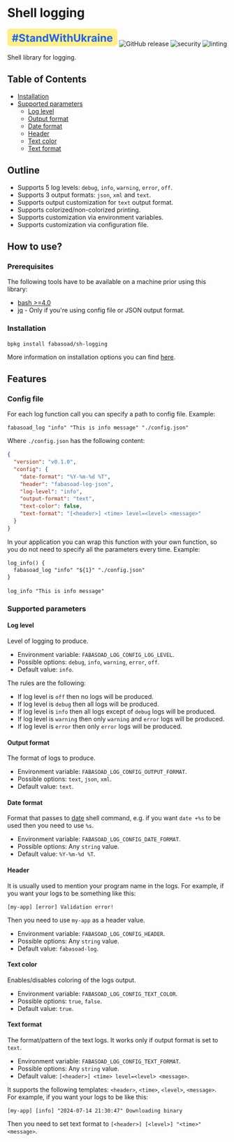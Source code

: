 # Shell logging

[![Stand With Ukraine](https://raw.githubusercontent.com/vshymanskyy/StandWithUkraine/main/badges/StandWithUkraine.svg)](https://stand-with-ukraine.pp.ua)
![GitHub release](https://img.shields.io/github/v/release/fabasoad/sh-logging?include_prereleases)
![security](https://github.com/fabasoad/sh-logging/actions/workflows/security.yml/badge.svg)
![linting](https://github.com/fabasoad/sh-logging/actions/workflows/linting.yml/badge.svg)

Shell library for logging.

## Table of Contents

- [Installation](#installation)
- [Supported parameters](#supported-parameters)
  - [Log level](#log-level)
  - [Output format](#output-format)
  - [Date format](#date-format)
  - [Header](#header)
  - [Text color](#text-color)
  - [Text format](#text-format)

## Outline

- Supports 5 log levels: `debug`, `info`, `warning`, `error`, `off`.
- Supports 3 output formats: `json`, `xml` and `text`.
- Supports output customization for `text` output format.
- Supports colorized/non-colorized printing.
- Supports customization via environment variables.
- Supports customization via configuration file.

## How to use?

### Prerequisites

The following tools have to be available on a machine prior using this library:

- [bash >=4.0](https://www.gnu.org/software/bash/)
- [jq](https://jqlang.github.io/jq/) - Only if you're using config file or JSON
  output format.

### Installation

```shell
bpkg install fabasoad/sh-logging
```

More information on installation options you can find [here](https://github.com/bpkg/bpkg?tab=readme-ov-file#installing-packages).

## Features

### Config file

For each log function call you can specify a path to config file. Example:

```shell
fabasoad_log "info" "This is info message" "./config.json"
```

Where `./config.json` has the following content:

```json
{
  "version": "v0.1.0",
  "config": {
    "date-format": "%Y-%m-%d %T",
    "header": "fabasoad-log-json",
    "log-level": "info",
    "output-format": "text",
    "text-color": false,
    "text-format": "[<header>] <time> level=<level> <message>"
  }
}
```

In your application you can wrap this function with your own function, so you do
not need to specify all the parameters every time. Example:

```shell
log_info() {
  fabasoad_log "info" "${1}" "./config.json"
}

log_info "This is info message"
```

### Supported parameters

#### Log level

Level of logging to produce.

- Environment variable: `FABASOAD_LOG_CONFIG_LOG_LEVEL`.
- Possible options: `debug`, `info`, `warning`, `error`, `off`.
- Default value: `info`.

The rules are the following:

- If log level is `off` then no logs will be produced.
- If log level is `debug` then all logs will be produced.
- If log level is `info` then all logs except of `debug` logs will be produced.
- If log level is `warning` then only `warning` and `error` logs will be produced.
- If log level is `error` then only `error` logs will be produced.

#### Output format

The format of logs to produce.

- Environment variable: `FABASOAD_LOG_CONFIG_OUTPUT_FORMAT`.
- Possible options: `text`, `json`, `xml`.
- Default value: `text`.

#### Date format

Format that passes to [date](https://pubs.opengroup.org/onlinepubs/009695399/utilities/date.html)
shell command, e.g. if you want `date +%s` to be used then you need to use `%s`.

- Environment variable: `FABASOAD_LOG_CONFIG_DATE_FORMAT`.
- Possible options: Any `string` value.
- Default value: `%Y-%m-%d %T`.

#### Header

It is usually used to mention your program name in the logs. For example, if you
want your logs to be something like this:

```text
[my-app] [error] Validation error!
```

Then you need to use `my-app` as a header value.

- Environment variable: `FABASOAD_LOG_CONFIG_HEADER`.
- Possible options: Any `string` value.
- Default value: `fabasoad-log`.

#### Text color

Enables/disables coloring of the logs output.

- Environment variable: `FABASOAD_LOG_CONFIG_TEXT_COLOR`.
- Possible options: `true`, `false`.
- Default value: `true`.

#### Text format

The format/pattern of the text logs. It works only if output format is set to `text`.

- Environment variable: `FABASOAD_LOG_CONFIG_TEXT_FORMAT`.
- Possible options: Any `string` value.
- Default value: `[<header>] <time> level=<level> <message>`.

It supports the following templates: `<header>`, `<time>`, `<level>`, `<message>`.
For example, if you want your logs to be like this:

```text
[my-app] [info] "2024-07-14 21:30:47" Downloading binary
```

Then you need to set text format to `[<header>] [<level>] "<time>" <message>`.
